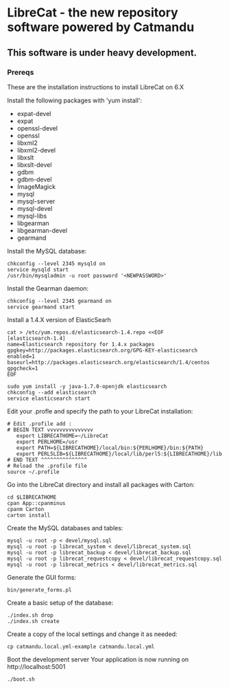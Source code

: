# LibreCat - the new repository software powered by Catmandu

## This software is under heavy development.

### Prereqs

These are the installation instructions to install LibreCat on 6.X

Install the following packages with 'yum install':

- expat-devel 
- expat 
- openssl-devel 
- openssl 
- libxml2 
- libxml2-devel 
- libxslt 
- libxslt-devel 
- gdbm 
- gdbm-devel 
- ImageMagick 
- mysql 
- mysql-server 
- mysql-devel 
- mysql-libs
- libgearman
- libgearman-devel
- gearmand

Install the MySQL database:

```
chkconfig --level 2345 mysqld on
service mysqld start
/usr/bin/mysqladmin -u root password '<NEWPASSWORD>'
``` 

Install the Gearman daemon:

```
chkconfig --level 2345 gearmand on
service gearmand start
```

Install a 1.4.X version of ElasticSearh

```
cat > /etc/yum.repos.d/elasticsearch-1.4.repo <<EOF
[elasticsearch-1.4]
name=Elasticsearch repository for 1.4.x packages
gpgkey=http://packages.elasticsearch.org/GPG-KEY-elasticsearch
enabled=1
baseurl=http://packages.elasticsearch.org/elasticsearch/1.4/centos
gpgcheck=1
EOF

sudo yum install -y java-1.7.0-openjdk elasticsearch
chkconfig --add elasticsearch
service elasticsearch start
```

Edit your .profle and specify the path to your LibreCat installation:

```
# Edit .profile add :
# BEGIN TEXT vvvvvvvvvvvvvvv
   export LIBRECATHOME=~/LibreCat
   export PERLHOME=/usr
   export PATH=${LIBRECATHOME}/local/bin:${PERLHOME}/bin:${PATH}
   export PERL5LIB=${LIBRECATHOME}/local/lib/perl5:${LIBRECATHOME}/lib
# END TEXT ^^^^^^^^^^^^^^^
# Reload the .profile file
source ~/.profile
```

Go into the LibreCat directory and install all packages with Carton:

```
cd $LIBRECATHOME
cpan App::cpanminus
cpanm Carton
carton install
```

Create the MySQL databases and tables:

```
mysql -u root -p < devel/mysql.sql
mysql -u root -p librecat_system < devel/librecat_system.sql
mysql -u root -p librecat_backup < devel/librecat_backup.sql
mysql -u root -p librecat_requestcopy < devel/librecat_requestcopy.sql
mysql -u root -p librecat_metrics < devel/librecat_metrics.sql
```

Generate the GUI forms:

```
bin/generate_forms.pl
```

Create a basic setup of the database:

```
./index.sh drop
./index.sh create
```

Create a copy of the local settings and change it as needed:

```
cp catmandu.local.yml-example catmandu.local.yml
```

Boot the development server
Your application is now running on http://localhost:5001
```
./boot.sh
```
